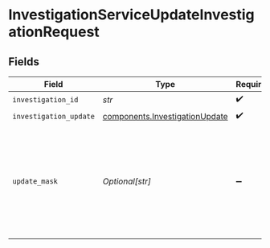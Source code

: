 # InvestigationServiceUpdateInvestigationRequest


## Fields

| Field                                                                                                                                                                                                                             | Type                                                                                                                                                                                                                              | Required                                                                                                                                                                                                                          | Description                                                                                                                                                                                                                       | Example                                                                                                                                                                                                                           |
| --------------------------------------------------------------------------------------------------------------------------------------------------------------------------------------------------------------------------------- | --------------------------------------------------------------------------------------------------------------------------------------------------------------------------------------------------------------------------------- | --------------------------------------------------------------------------------------------------------------------------------------------------------------------------------------------------------------------------------- | --------------------------------------------------------------------------------------------------------------------------------------------------------------------------------------------------------------------------------- | --------------------------------------------------------------------------------------------------------------------------------------------------------------------------------------------------------------------------------- |
| `investigation_id`                                                                                                                                                                                                                | *str*                                                                                                                                                                                                                             | :heavy_check_mark:                                                                                                                                                                                                                | The investigation id.                                                                                                                                                                                                             | 01HEWVF4ZSNKYRP293J53ASJCJ                                                                                                                                                                                                        |
| `investigation_update`                                                                                                                                                                                                            | [components.InvestigationUpdate](../../models/components/investigationupdate.md)                                                                                                                                                  | :heavy_check_mark:                                                                                                                                                                                                                | N/A                                                                                                                                                                                                                               |                                                                                                                                                                                                                                   |
| `update_mask`                                                                                                                                                                                                                     | *Optional[str]*                                                                                                                                                                                                                   | :heavy_minus_sign:                                                                                                                                                                                                                | The list of fields to update. Updatable Fields:<br/>  - identity_verification<br/>  - investigation_request_state<br/>  - watchlist_matches<br/>   - watchlist_id<br/>   - watchlist_item_id<br/>   - match_state<br/>   - exclude_from_screening<br/>  - comment | {<br/>"update_mask": "identity_verification"<br/>}                                                                                                                                                                                |